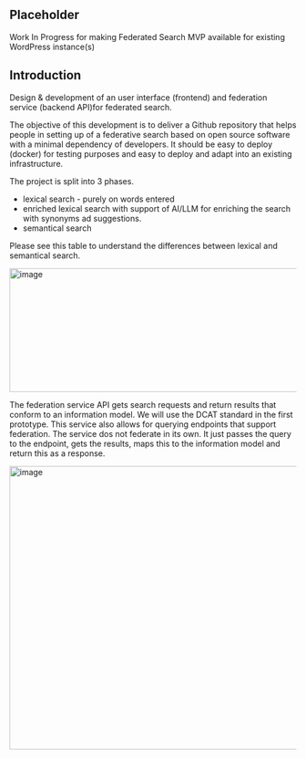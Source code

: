 ## Placeholder

Work In Progress for making Federated Search MVP available for existing WordPress instance(s)

## Introduction
Design & development of an user interface (frontend) and federation service (backend API)for federated search.

The objective of this development is to deliver a Github repository that helps people in setting up of a federative search based on open source software with a minimal dependency of developers. It should be easy to deploy (docker) for testing purposes and easy to deploy and adapt into an existing infrastructure.

The project is split into 3 phases.

- lexical search - purely on words entered
- enriched lexical search with support of AI/LLM for enriching the search with synonyms ad suggestions.
- semantical search

Please see this table to understand the differences between lexical and semantical search.

<img width="903" height="217" alt="image" src="https://github.com/user-attachments/assets/2032a868-ef46-4a13-ab49-51af14293c76" />

The federation service API gets search requests and return results that conform to an information model. We will use the DCAT standard in the first prototype. This service also allows for querying endpoints that support federation. The service dos not federate in its own. It just passes the query to the endpoint, gets the results, maps this to the information model and return this as a response.

<img width="806" height="497" alt="image" src="https://github.com/user-attachments/assets/ed63ad11-9168-4aec-88e0-8e438b8fcf78" />


